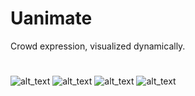 # Uanimate
Crowd expression, visualized dynamically.
#
![alt_text](https://github.com/alexshi0000/Uanimate/blob/master/Screenshot%20from%202017-10-22%2011-59-34.png)
![alt_text](https://github.com/alexshi0000/Uanimate/blob/master/Screenshot%20from%202017-10-22%2012-01-23.png)
![alt_text](https://github.com/alexshi0000/Uanimate/blob/master/Screenshot%20from%202017-10-22%2012-01-52.png)
![alt_text](https://github.com/alexshi0000/Uanimate/blob/master/Screenshot%20from%202017-10-22%2012-03-32.png)
